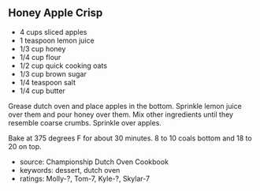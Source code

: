 Honey Apple Crisp
-----------------

- 4 cups sliced apples
- 1 teaspoon lemon juice
- 1/3 cup honey
- 1/4 cup flour
- 1/2 cup quick cooking oats
- 1/3 cup brown sugar
- 1/4 teaspoon salt
- 1/4 cup butter

Grease dutch oven and place apples in the bottom.  Sprinkle lemon
juice over them and pour honey over them.  Mix other ingredients until
they resemble coarse crumbs.  Sprinkle over apples.

Bake at 375 degrees F for about 30 minutes.  8 to 10 coals bottom and
18 to 20 on top.

- source: Championship Dutch Oven Cookbook
- keywords: dessert, dutch oven
- ratings: Molly-?, Tom-7, Kyle-?, Skylar-7
